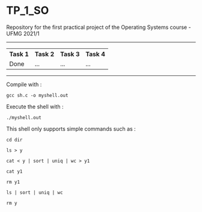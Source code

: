 # TP_1_SO
Repository for the first practical project of the Operating Systems course - UFMG 2021/1

<hr>
<table>
  <tr>
    <th>Task 1</th>
    <th>Task 2</th>
    <th>Task 3</th>
    <th>Task 4</th>
  </tr>
  <tr>
    <td>Done</td>
    <td>...</td>
    <td>...</td>
    <td>...</td>
  </tr>
</table>
<hr>

Compile with :

`gcc sh.c -o myshell.out`

Execute the shell with : 

`./myshell.out`

This shell only supports simple commands such as : 

`cd dir`

`ls > y`

`cat < y | sort | uniq | wc > y1`

`cat y1`

`rm y1`

`ls | sort | uniq | wc`

`rm y`
